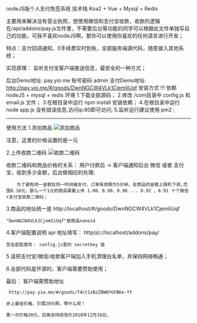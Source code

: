 nodeJS版个人支付免签系统
技术栈 Koa2 + Vue + Mysql + Redis 

主要用来解决没有营业执照，想使用微信和支付宝收款，收款的逻辑在/api/addons/pay.js文件里，不需要后台等功能的同学可以根据此文件单独写自己的功能，可我不喜欢nodeJS啊，那你可以使用你喜欢的任何语言进行开发；

特点：支付回调通知，0手续费实时到账，全部服务端源代码，随意接入其他系统；

实现原理： 监听支付宝客户端推送信息，最安全的一种方式；

后台Demo地址: pay.yio.me 账号密码 admin
支付Demo地址: http://pay.yio.me/#/goods/DwnNGCW4VLk1CjemIiUqf
安装方式
    !!! 依赖nodeJS + mysql + redis 环境
    1.下载全部源码；
    2.修改 /com目录中 config.js 和 email.js 文件；
    3.在根目录中运行 npm install 安装依赖；
    4.在根目录中运行 node app.js 没有错误信息,访问ip:80即可访问;
    5.监听运行建议使用 pm2 ;
    
----------
使用方法
    1.添加商品
    ![添加商品][1]


  注意，这里的价格设置的是一元
  
  2.上传收款二维码
    ![收款二维码][2]

   收款二维码和商品价格的关系：
        用户付款后 -> 客户端通知后台 微信 或者 支付宝，收到多少金额，后台做相应的处理;

        为了避免同一金额在同一时间被支付，订单有效期为5分钟，在商品的金额上随机下调,范围0.10元，那么一个1元的商品需要上传 1.00、0.99、0.98 ... 0.92 、0.91 十个微信+支付宝收款二维码；

3.商品的地址统一是
    http://localhost/#/goods/DwnNGCW4VLk1CjemIiUqf

    "DwnNGCW4VLk1CjemIiUqf"是商品nanoid
4.客户端配置说明
    api 地址填写： http(s)://localhost/addons/pay/

    签名密匙填写： config.js里的 secretkey 值

5.请把支付宝/微信/收款客户端加入手机清理白名单，并保持网络畅通；

6.全部代码是开源的，客户端需要赞助使用；

最后：
    客户端需赞助地址        

     http://pay.yio.me/#/goods/74ct1zBzZBW8YGFBKe-Yf

    史上最低价格，只需20元啊，等什么呢！
    
    第一次价格20元，后面会持续涨价2018年12月16日。
    
  [1]: http://static.yio.me/1544963117843.png
  [2]: http://static.yio.me/1544963317220.png
  